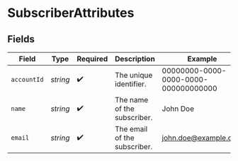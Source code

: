 # SubscriberAttributes


## Fields

| Field                                | Type                                 | Required                             | Description                          | Example                              |
| ------------------------------------ | ------------------------------------ | ------------------------------------ | ------------------------------------ | ------------------------------------ |
| `accountId`                          | *string*                             | :heavy_check_mark:                   | The unique identifier.               | 00000000-0000-0000-0000-000000000000 |
| `name`                               | *string*                             | :heavy_check_mark:                   | The name of the subscriber.          | John Doe                             |
| `email`                              | *string*                             | :heavy_check_mark:                   | The email of the subscriber.         | john.doe@example.com                 |